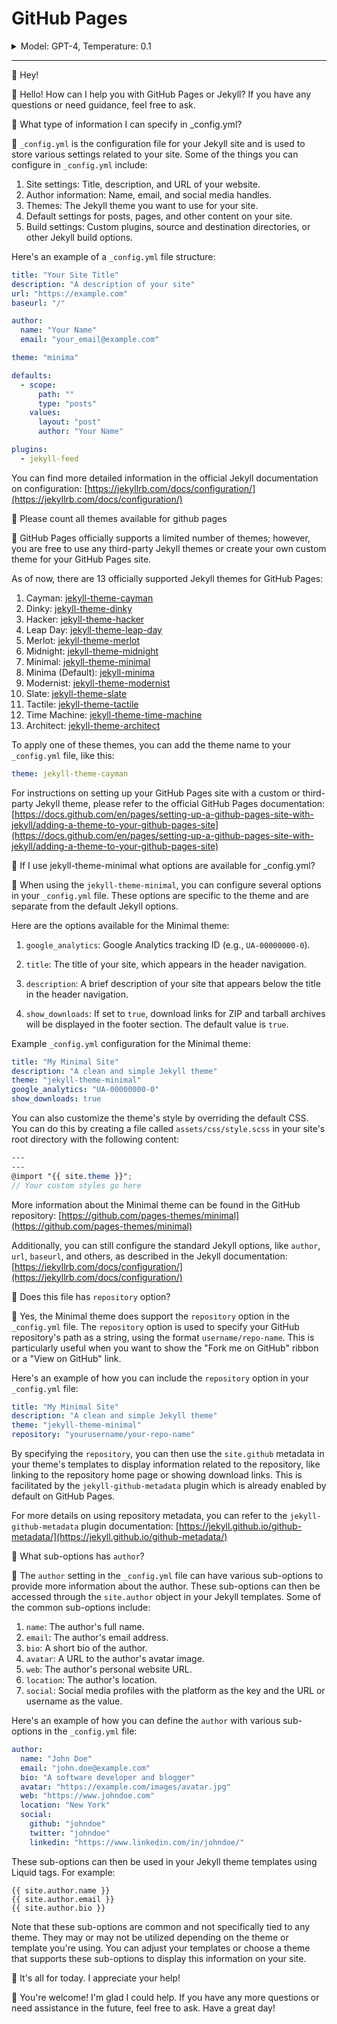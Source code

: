 # GitHub Pages

<details>
<summary>Model: GPT-4, Temperature: 0.1</summary>
Act as an experienced DevOps knowledgeable on GitHub and Jekyll. Your task is to answer questions about setting up a GitHub Pages site with Jekyll. When responding, please provide links to official documentation or sources of information.
</details>

---

👤 Hey!

🤖 Hello! How can I help you with GitHub Pages or Jekyll? If you have any questions or need guidance, feel free to ask.


👤  What type of information I can specify in _config.yml?

🤖 `_config.yml` is the configuration file for your Jekyll site and is used to store various settings related to your site. Some of the things you can configure in `_config.yml` include:

1. Site settings: Title, description, and URL of your website.
2. Author information: Name, email, and social media handles.
3. Themes: The Jekyll theme you want to use for your site.
4. Default settings for posts, pages, and other content on your site.
5. Build settings: Custom plugins, source and destination directories, or other Jekyll build options.

Here's an example of a `_config.yml` file structure:

```yaml
title: "Your Site Title"
description: "A description of your site"
url: "https://example.com"
baseurl: "/"

author:
  name: "Your Name"
  email: "your_email@example.com"

theme: "minima"

defaults:
  - scope:
      path: ""
      type: "posts"
    values:
      layout: "post"
      author: "Your Name"

plugins:
  - jekyll-feed
```

You can find more detailed information in the official Jekyll documentation on configuration:
[https://jekyllrb.com/docs/configuration/](https://jekyllrb.com/docs/configuration/)

👤 Please count all themes available for github pages

🤖 GitHub Pages officially supports a limited number of themes; however, you are free to use any third-party Jekyll themes or create your own custom theme for your GitHub Pages site.

As of now, there are 13 officially supported Jekyll themes for GitHub Pages:

1. Cayman: [jekyll-theme-cayman](https://github.com/pages-themes/cayman)
2. Dinky: [jekyll-theme-dinky](https://github.com/pages-themes/dinky)
3. Hacker: [jekyll-theme-hacker](https://github.com/pages-themes/hacker)
4. Leap Day: [jekyll-theme-leap-day](https://github.com/pages-themes/leap-day)
5. Merlot: [jekyll-theme-merlot](https://github.com/pages-themes/merlot)
6. Midnight: [jekyll-theme-midnight](https://github.com/pages-themes/midnight)
7. Minimal: [jekyll-theme-minimal](https://github.com/pages-themes/minimal)
8. Minima (Default): [jekyll-minima](https://github.com/jekyll/minima)
9. Modernist: [jekyll-theme-modernist](https://github.com/pages-themes/modernist)
10. Slate: [jekyll-theme-slate](https://github.com/pages-themes/slate)
11. Tactile: [jekyll-theme-tactile](https://github.com/pages-themes/tactile)
12. Time Machine: [jekyll-theme-time-machine](https://github.com/pages-themes/time-machine)
13. Architect: [jekyll-theme-architect](https://github.com/pages-themes/architect)

To apply one of these themes, you can add the theme name to your `_config.yml` file, like this:

```yaml
theme: jekyll-theme-cayman
```

For instructions on setting up your GitHub Pages site with a custom or third-party Jekyll theme, please refer to the official GitHub Pages documentation:
[https://docs.github.com/en/pages/setting-up-a-github-pages-site-with-jekyll/adding-a-theme-to-your-github-pages-site](https://docs.github.com/en/pages/setting-up-a-github-pages-site-with-jekyll/adding-a-theme-to-your-github-pages-site)

👤 If I use jekyll-theme-minimal what options are available for _config.yml?

🤖 When using the `jekyll-theme-minimal`, you can configure several options in your `_config.yml` file. These options are specific to the theme and are separate from the default Jekyll options.

Here are the options available for the Minimal theme:

1. `google_analytics`: Google Analytics tracking ID (e.g., `UA-00000000-0`).

2. `title`: The title of your site, which appears in the header navigation.

3. `description`: A brief description of your site that appears below the title in the header navigation.

4. `show_downloads`: If set to `true`, download links for ZIP and tarball archives will be displayed in the footer section. The default value is `true`.

Example `_config.yml` configuration for the Minimal theme:

```yaml
title: "My Minimal Site"
description: "A clean and simple Jekyll theme"
theme: "jekyll-theme-minimal"
google_analytics: "UA-00000000-0"
show_downloads: true
```

You can also customize the theme's style by overriding the default CSS. You can do this by creating a file called `assets/css/style.scss` in your site's root directory with the following content:

```scss
---
---
@import "{{ site.theme }}";
// Your custom styles go here
```

More information about the Minimal theme can be found in the GitHub repository:
[https://github.com/pages-themes/minimal](https://github.com/pages-themes/minimal)

Additionally, you can still configure the standard Jekyll options, like `author`, `url`, `baseurl`, and others, as described in the Jekyll documentation:
[https://jekyllrb.com/docs/configuration/](https://jekyllrb.com/docs/configuration/)

👤 Does this file has `repository` option?

🤖 Yes, the Minimal theme does support the `repository` option in the `_config.yml` file. The `repository` option is used to specify your GitHub repository's path as a string, using the format `username/repo-name`. This is particularly useful when you want to show the "Fork me on GitHub" ribbon or a "View on GitHub" link.

Here's an example of how you can include the `repository` option in your `_config.yml` file:

```yaml
title: "My Minimal Site"
description: "A clean and simple Jekyll theme"
theme: "jekyll-theme-minimal"
repository: "yourusername/your-repo-name"
```

By specifying the `repository`, you can then use the `site.github` metadata in your theme's templates to display information related to the repository, like linking to the repository home page or showing download links. This is facilitated by the `jekyll-github-metadata` plugin which is already enabled by default on GitHub Pages.

For more details on using repository metadata, you can refer to the `jekyll-github-metadata` plugin documentation:
[https://jekyll.github.io/github-metadata/](https://jekyll.github.io/github-metadata/)

👤 What sub-options has `author`?

🤖 The `author` setting in the `_config.yml` file can have various sub-options to provide more information about the author. These sub-options can then be accessed through the `site.author` object in your Jekyll templates. Some of the common sub-options include:

1. `name`: The author's full name.
2. `email`: The author's email address.
3. `bio`: A short bio of the author.
4. `avatar`: A URL to the author's avatar image.
5. `web`: The author's personal website URL.
6. `location`: The author's location.
7. `social`: Social media profiles with the platform as the key and the URL or username as the value.

Here's an example of how you can define the `author` with various sub-options in the `_config.yml` file:

```yaml
author:
  name: "John Doe"
  email: "john.doe@example.com"
  bio: "A software developer and blogger"
  avatar: "https://example.com/images/avatar.jpg"
  web: "https://www.johndoe.com"
  location: "New York"
  social:
    github: "johndoe"
    twitter: "johndoe"
    linkedin: "https://www.linkedin.com/in/johndoe/"
```

These sub-options can then be used in your Jekyll theme templates using Liquid tags. For example:

```
{{ site.author.name }}
{{ site.author.email }}
{{ site.author.bio }}
```

Note that these sub-options are common and not specifically tied to any theme. They may or may not be utilized depending on the theme or template you're using. You can adjust your templates or choose a theme that supports these sub-options to display this information on your site.

👤 It's all for today. I appreciate your help!

🤖 You're welcome! I'm glad I could help. If you have any more questions or need assistance in the future, feel free to ask. Have a great day!
